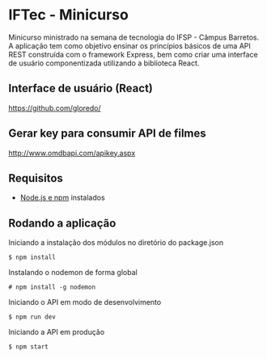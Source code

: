 # IFTec - Minicurso

Minicurso ministrado na semana de tecnologia do IFSP - Câmpus Barretos.
A aplicação tem como objetivo ensinar os princípios básicos de uma API REST construída com o framework Express, bem como criar uma interface de usuário componentizada utilizando a biblioteca React.

## Interface de usuário (React)

https://github.com/gloredo/

## Gerar key para consumir API de filmes

http://www.omdbapi.com/apikey.aspx

## Requisitos

- [Node.js e npm](https://nodejs.org/en/download/) instalados

## Rodando a aplicação

Iniciando a instalação dos módulos no diretório do package.json

```
$ npm install
```

Instalando o nodemon de forma global

```
# npm install -g nodemon
```

Iniciando o API em modo de desenvolvimento

```
$ npm run dev
```

Iniciando a API em produção

```
$ npm start
```
